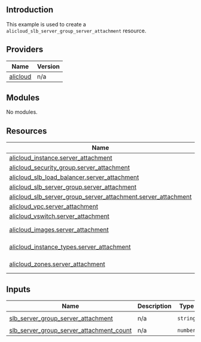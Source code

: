 ## Introduction

This example is used to create a `alicloud_slb_server_group_server_attachment` resource.

<!-- BEGIN_TF_DOCS -->
## Providers

| Name | Version |
|------|---------|
| <a name="provider_alicloud"></a> [alicloud](#provider\_alicloud) | n/a |

## Modules

No modules.

## Resources

| Name | Type |
|------|------|
| [alicloud_instance.server_attachment](https://registry.terraform.io/providers/aliyun/alicloud/latest/docs/resources/instance) | resource |
| [alicloud_security_group.server_attachment](https://registry.terraform.io/providers/aliyun/alicloud/latest/docs/resources/security_group) | resource |
| [alicloud_slb_load_balancer.server_attachment](https://registry.terraform.io/providers/aliyun/alicloud/latest/docs/resources/slb_load_balancer) | resource |
| [alicloud_slb_server_group.server_attachment](https://registry.terraform.io/providers/aliyun/alicloud/latest/docs/resources/slb_server_group) | resource |
| [alicloud_slb_server_group_server_attachment.server_attachment](https://registry.terraform.io/providers/aliyun/alicloud/latest/docs/resources/slb_server_group_server_attachment) | resource |
| [alicloud_vpc.server_attachment](https://registry.terraform.io/providers/aliyun/alicloud/latest/docs/resources/vpc) | resource |
| [alicloud_vswitch.server_attachment](https://registry.terraform.io/providers/aliyun/alicloud/latest/docs/resources/vswitch) | resource |
| [alicloud_images.server_attachment](https://registry.terraform.io/providers/aliyun/alicloud/latest/docs/data-sources/images) | data source |
| [alicloud_instance_types.server_attachment](https://registry.terraform.io/providers/aliyun/alicloud/latest/docs/data-sources/instance_types) | data source |
| [alicloud_zones.server_attachment](https://registry.terraform.io/providers/aliyun/alicloud/latest/docs/data-sources/zones) | data source |

## Inputs

| Name | Description | Type | Default | Required |
|------|-------------|------|---------|:--------:|
| <a name="input_slb_server_group_server_attachment"></a> [slb\_server\_group\_server\_attachment](#input\_slb\_server\_group\_server\_attachment) | n/a | `string` | `"terraform-example"` | no |
| <a name="input_slb_server_group_server_attachment_count"></a> [slb\_server\_group\_server\_attachment\_count](#input\_slb\_server\_group\_server\_attachment\_count) | n/a | `number` | `5` | no |
<!-- END_TF_DOCS -->    